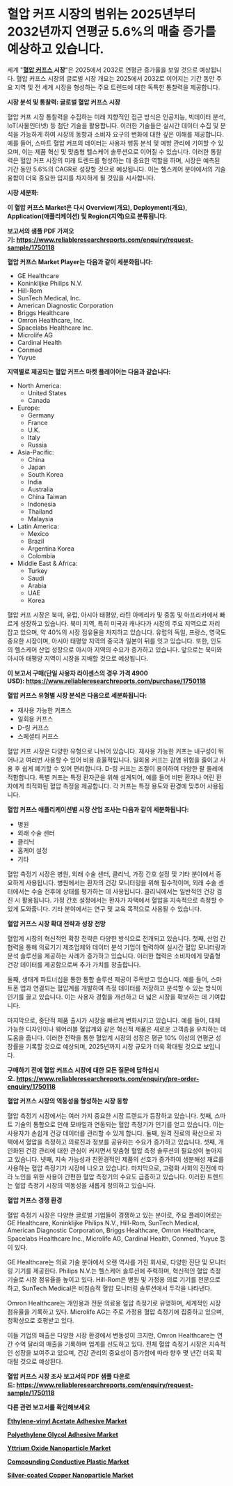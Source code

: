 <p><h1>혈압 커프 시장의 범위는 2025년부터 2032년까지 연평균 5.6%의 매출 증가를 예상하고 있습니다.</h1></p><p>세계 "<strong><a href="https://www.reliableresearchreports.com/blood-pressure-cuffs-r1750118?utm_campaign=105&utm_medium=8&utm_source=Github&utm_content=ia&utm_term=03022025&utm_id=blood-pressure-cuffs">혈압 커프스&nbsp;</a></strong><strong>시장</strong>"은 2025에서 2032로 연평균 증가율을 보일 것으로 예상됩니다. 혈압 커프스 시장의 글로벌 시장 개요는 2025에서 2032로 이어지는 기간 동안 주요 지역 및 전 세계 시장을 형성하는 주요 트렌드에 대한 독특한 통찰력을 제공합니다.</p>
<p><strong>시장 분석 및 통찰력: 글로벌 혈압 커프스 시장</strong></p>
<p><p>혈압 커프 시장 통찰력을 수집하는 미래 지향적인 접근 방식은 인공지능, 빅데이터 분석, IoT(사물인터넷) 등 첨단 기술을 활용합니다. 이러한 기술들은 실시간 데이터 수집 및 분석을 가능하게 하여 시장의 동향과 소비자 요구의 변화에 대한 깊은 이해를 제공합니다. 예를 들어, 스마트 혈압 커프의 데이터는 사용자 행동 분석 및 예방 관리에 기여할 수 있으며, 이는 제품 혁신 및 맞춤형 헬스케어 솔루션으로 이어질 수 있습니다. 이러한 통찰력은 혈압 커프 시장의 미래 트렌드를 형성하는 데 중요한 역할을 하며, 시장은 예측된 기간 동안 5.6%의 CAGR로 성장할 것으로 예상됩니다. 이는 헬스케어 분야에서의 기술 융합이 더욱 중요한 입지를 차지하게 될 것임을 시사합니다.</p><a href="%7CAUTHORITHY_DOMAIN_URL%7C?utm_campaign=105&utm_medium=8&utm_source=Github&utm_content=ia&utm_term=03022025&utm_id=blood-pressure-cuffs"></a></p>
<p><strong>시장 세분화:</strong></p>
<p><strong>이 혈압 커프스 Market은 다시 Overview(개요), Deployment(개요), Application(애플리케이션) 및 Region(지역)으로 분류됩니다.</strong></p>
<p><strong>보고서의 샘플 PDF 가져오기:&nbsp;<a href="https://www.reliableresearchreports.com/enquiry/request-sample/1750118?utm_campaign=105&utm_medium=8&utm_source=Github&utm_content=ia&utm_term=03022025&utm_id=blood-pressure-cuffs">https://www.reliableresearchreports.com/enquiry/request-sample/1750118</a></strong><strong></strong></p>
<p><strong>혈압 커프스 Market Player는 다음과 같이 세분화됩니다:</strong></p>
<p><ul><li>GE Healthcare</li><li>Koninklijke Philips N.V.</li><li>Hill-Rom</li><li>SunTech Medical, Inc.</li><li>American Diagnostic Corporation</li><li>Briggs Healthcare</li><li>Omron Healthcare, Inc.</li><li>Spacelabs Healthcare Inc.</li><li>Microlife AG</li><li>Cardinal Health</li><li>Conmed</li><li>Yuyue</li></ul></p>
<p><strong>지역별로 제공되는 혈압 커프스 마켓 플레이어는 다음과 같습니다:</strong></p>
<p><ul>
    <li>
        North America:
        <ul>
            <li>United States</li>
            <li>Canada</li>
        </ul>
    </li>
    <li>
        Europe:
        <ul>
            <li>Germany</li>
            <li>France</li>
            <li>U.K.</li>
            <li>Italy</li>
            <li>Russia</li>
        </ul>
    </li>
    <li>
        Asia-Pacific:
        <ul>
            <li>China</li>
            <li>Japan</li>
            <li>South Korea</li>
            <li>India</li>
            <li>Australia</li>
            <li>China Taiwan</li>
            <li>Indonesia</li>
            <li>Thailand</li>
            <li>Malaysia</li>
        </ul>
    </li>
    <li>
        Latin America:
        <ul>
            <li>Mexico</li>
            <li>Brazil</li>
            <li>Argentina Korea</li>
            <li>Colombia</li>
        </ul>
    </li>
    <li>
        Middle East & Africa:
        <ul>
            <li>Turkey</li>
            <li>Saudi</li>
            <li>Arabia</li>
            <li>UAE</li>
            <li>Korea</li>
        </ul>
    </li>
    </ul></p>
<p><p>혈압 커프 시장은 북미, 유럽, 아시아 태평양, 라틴 아메리카 및 중동 및 아프리카에서 빠르게 성장하고 있습니다. 북미 지역, 특히 미국과 캐나다가 시장의 주요 지역으로 자리 잡고 있으며, 약 40%의 시장 점유율을 차지하고 있습니다. 유럽의 독일, 프랑스, 영국도 중요한 시장이며, 아시아 태평양 지역의 중국과 일본이 뒤를 잇고 있습니다. 또한, 인도의 헬스케어 산업 성장으로 아시아 지역의 수요가 증가하고 있습니다. 앞으로는 북미와 아시아 태평양 지역이 시장을 지배할 것으로 예상됩니다.</p></p>
<p><strong>이 보고서 구매(단일 사용자 라이센스의 경우 가격 4900 USD):&nbsp;<a href="https://www.reliableresearchreports.com/purchase/1750118?utm_campaign=105&utm_medium=8&utm_source=Github&utm_content=ia&utm_term=03022025&utm_id=blood-pressure-cuffs">https://www.reliableresearchreports.com/purchase/1750118</a></strong></p>
<p><strong>혈압 커프스 유형별 시장 분석은 다음으로 세분화됩니다:</strong></p>
<p><ul><li>재사용 가능한 커프스</li><li>일회용 커프스</li><li>D-링 커프스</li><li>스페셜티 커프스</li></ul></p>
<p><p>혈압 커프 시장은 다양한 유형으로 나뉘어 있습니다. 재사용 가능한 커프는 내구성이 뛰어나고 여러번 사용할 수 있어 비용 효율적입니다. 일회용 커프는 감염 위험을 줄이고 사용 후 쉽게 폐기할 수 있어 편리합니다. D-링 커프는 조절이 용이하여 다양한 팔 둘레에 적합합니다. 특별 커프는 특정 환자군을 위해 설계되어, 예를 들어 비만 환자나 어린 환자에게 최적화된 혈압 측정을 제공합니다. 각 커프는 특정 용도와 환경에 맞추어 사용됩니다.</p></p>
<p><strong>혈압 커프스 애플리케이션별 시장 산업 조사는 다음과 같이 세분화됩니다:</strong></p>
<p><ul><li>병원</li><li>외래 수술 센터</li><li>클리닉</li><li>홈케어 설정</li><li>기타</li></ul></p>
<p><p>혈압 측정기 시장은 병원, 외래 수술 센터, 클리닉, 가정 간호 설정 및 기타 분야에서 중요하게 사용됩니다. 병원에서는 환자의 건강 모니터링을 위해 필수적이며, 외래 수술 센터에서는 수술 전후에 상태를 평가하는 데 사용됩니다. 클리닉에서는 일반적인 건강 검진 시 활용됩니다. 가정 간호 설정에서는 환자가 자택에서 혈압을 지속적으로 측정할 수 있게 도와줍니다. 기타 분야에서는 연구 및 교육 목적으로 사용될 수 있습니다.</p></p>
<p><strong>혈압 커프스 시장 확대 전략과 성장 전망</strong></p>
<p><p>혈압계 시장의 혁신적인 확장 전략은 다양한 방식으로 전개되고 있습니다. 첫째, 산업 간 협력을 통해 의료기기 제조업체와 데이터 분석 기업이 협력하여 실시간 혈압 모니터링과 분석 솔루션을 제공하는 사례가 증가하고 있습니다. 이러한 협력은 소비자에게 맞춤형 건강 데이터를 제공함으로써 추가 가치를 창출합니다.</p><p>둘째, 생태계 파트너십을 통한 통합 솔루션 제공이 주목받고 있습니다. 예를 들어, 스마트폰 앱과 연결되는 혈압계를 개발하여 측정 데이터를 저장하고 분석할 수 있는 방식이 인기를 끌고 있습니다. 이는 사용자 경험을 개선하고 더 넓은 시장을 확보하는 데 기여합니다.</p><p>마지막으로, 중단적 제품 출시가 시장을 빠르게 변화시키고 있습니다. 예를 들어, 대체 가능한 디자인이나 웨어러블 혈압계와 같은 혁신적 제품은 새로운 고객층을 유치하는 데 도움을 줍니다. 이러한 전략을 통한 혈압계 시장의 성장은 평균 10% 이상의 연평균 성장률을 기록할 것으로 예상되며, 2025년까지 시장 규모가 더욱 확대될 것으로 보입니다.</p></p>
<p><strong>구매하기 전에 혈압 커프스 시장에 대한 모든 질문에 답하십시오.&nbsp;<a href="https://www.reliableresearchreports.com/enquiry/pre-order-enquiry/1750118?utm_campaign=105&utm_medium=8&utm_source=Github&utm_content=ia&utm_term=03022025&utm_id=blood-pressure-cuffs">https://www.reliableresearchreports.com/enquiry/pre-order-enquiry/1750118</a></strong><strong></strong></p>
<p><strong>혈압 커프스 시장의 역동성을 형성하는 시장 동향</strong></p>
<p><p>혈압 측정기 시장에서는 여러 가지 중요한 시장 트렌드가 등장하고 있습니다. 첫째, 스마트 기술의 통합으로 인해 모바일과 연동되는 혈압 측정기가 인기를 얻고 있습니다. 이는 사용자가 손쉽게 건강 데이터를 관리할 수 있게 합니다. 둘째, 원격 진료의 확산으로 자택에서 혈압을 측정하고 의료진과 정보를 공유하는 수요가 증가하고 있습니다. 셋째, 개인화된 건강 관리에 대한 관심이 커지면서 맞춤형 혈압 측정 솔루션의 필요성이 높아지고 있습니다. 넷째, 지속 가능성과 친환경적인 제품의 선호가 증가하여 생분해성 재료를 사용하는 혈압 측정기가 시장에 나오고 있습니다. 마지막으로, 고령화 사회의 진전에 따라 노인을 위한 사용이 간편한 혈압 측정기의 수요도 급증하고 있습니다. 이러한 트렌드는 혈압 측정기 시장의 역동성을 새롭게 정의하고 있습니다.</p></p>
<p><strong>혈압 커프스 경쟁 환경</strong></p>
<p><p>혈압 측정기 시장은 다양한 글로벌 기업들이 경쟁하고 있는 분야로, 주요 플레이어로는 GE Healthcare, Koninklijke Philips N.V., Hill-Rom, SunTech Medical, American Diagnostic Corporation, Briggs Healthcare, Omron Healthcare, Spacelabs Healthcare Inc., Microlife AG, Cardinal Health, Conmed, Yuyue 등이 있다.</p><p>GE Healthcare는 의료 기술 분야에서 오랜 역사를 가진 회사로, 다양한 진단 및 모니터링 기기를 제공한다. Philips N.V.는 헬스케어 솔루션에 주력하며, 혁신적인 혈압 측정 기술로 시장 점유율을 높이고 있다. Hill-Rom은 병원 및 가정용 의료 기기를 전문으로 하고, SunTech Medical은 비침습적 혈압 모니터링 솔루션에서 두각을 나타낸다.</p><p>Omron Healthcare는 개인용과 전문 의료용 혈압 측정기로 유명하며, 세계적인 시장 점유율을 기록하고 있다. Microlife AG는 주로 가정용 혈압 측정기에 집중하고 있으며, 정확성으로 호평받고 있다.</p><p>이들 기업의 매출은 다양한 시장 환경에서 변동성이 크지만, Omron Healthcare는 연간 수억 달러의 매출을 기록하며 업계를 선도하고 있다. 전체 혈압 측정기 시장은 지속적인 성장을 보여주고 있으며, 건강 관리의 중요성이 증가함에 따라 향후 몇 년간 더욱 확대될 것으로 예상된다.</p></p>
<p><strong>혈압 커프스 시장 조사 보고서의 PDF 샘플 다운로드:&nbsp;<a href="https://www.reliableresearchreports.com/enquiry/request-sample/1750118?utm_campaign=105&utm_medium=8&utm_source=Github&utm_content=ia&utm_term=03022025&utm_id=blood-pressure-cuffs">https://www.reliableresearchreports.com/enquiry/request-sample/1750118</a></strong></p>
<p><strong></strong></p>
<p><strong></strong></p>
<p><strong></strong></p>
<p><strong></strong></p>
<p><strong>다른 관련 보고서를 확인해보세요</strong></p>
<p><strong><p><a href="https://github.com/ovtkosle/Market-Research-Report-List-1/blob/main/ethylene-vinyl-acetate-adhesive-market.md?utm_campaign=105&utm_medium=8&utm_source=Github&utm_content=ia&utm_term=03022025&utm_id=blood-pressure-cuffs">Ethylene-vinyl Acetate Adhesive Market</a></p><p><a href="https://github.com/ramraomeyie/Market-Research-Report-List-1/blob/main/polyethylene-glycol-adhesive-market.md?utm_campaign=105&utm_medium=8&utm_source=Github&utm_content=ia&utm_term=03022025&utm_id=blood-pressure-cuffs">Polyethylene Glycol Adhesive Market</a></p><p><a href="https://github.com/nabadeneme/Market-Research-Report-List-1/blob/main/yttrium-oxide-nanoparticle-market.md?utm_campaign=105&utm_medium=8&utm_source=Github&utm_content=ia&utm_term=03022025&utm_id=blood-pressure-cuffs">Yttrium Oxide Nanoparticle Market</a></p><p><a href="https://github.com/namaqbagels64/Market-Research-Report-List-1/blob/main/compounding-conductive-plastic-market.md?utm_campaign=105&utm_medium=8&utm_source=Github&utm_content=ia&utm_term=03022025&utm_id=blood-pressure-cuffs">Compounding Conductive Plastic Market</a></p><p><a href="https://github.com/vitrilaoire/Market-Research-Report-List-1/blob/main/silver-coated-copper-nanoparticle-market.md?utm_campaign=105&utm_medium=8&utm_source=Github&utm_content=ia&utm_term=03022025&utm_id=blood-pressure-cuffs">Silver-coated Copper Nanoparticle Market</a></p></strong></p>